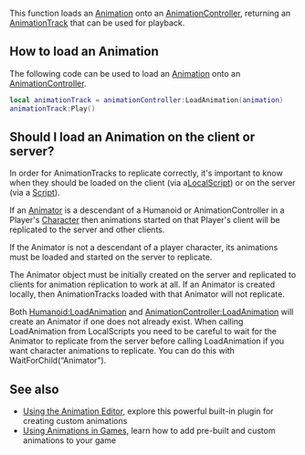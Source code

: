 This function loads an [Animation](https://developer.roblox.com/en-us/api-reference/class/Animation) onto an [AnimationController](https://developer.roblox.com/en-us/api-reference/class/AnimationController), returning an [AnimationTrack](https://developer.roblox.com/en-us/api-reference/class/AnimationTrack) that can be used for playback.

How to load an Animation
------------------------

The following code can be used to load an [Animation](https://developer.roblox.com/en-us/api-reference/class/Animation) onto an [AnimationController](https://developer.roblox.com/en-us/api-reference/class/AnimationController).

```lua
local animationTrack = animationController:LoadAnimation(animation)
animationTrack:Play()
``` 

Should I load an Animation on the client or server?
---------------------------------------------------

In order for AnimationTracks to replicate correctly, it's important to know when they should be loaded on the client (via a[LocalScript](https://developer.roblox.com/en-us/api-reference/class/LocalScript)) or on the server (via a [Script](https://developer.roblox.com/en-us/api-reference/class/Script)).

If an [Animator](https://developer.roblox.com/en-us/api-reference/class/Animator) is a descendant of a Humanoid or AnimationController in a Player's [Character](https://developer.roblox.com/en-us/api-reference/property/Player/Character) then animations started on that Player's client will be replicated to the server and other clients.

If the Animator is not a descendant of a player character, its animations must be loaded and started on the server to replicate.

The Animator object must be initially created on the server and replicated to clients for animation replication to work at all. If an Animator is created locally, then AnimationTracks loaded with that Animator will not replicate.

Both [Humanoid:LoadAnimation](https://developer.roblox.com/en-us/api-reference/function/Humanoid/LoadAnimation) and [AnimationController:LoadAnimation](https://developer.roblox.com/en-us/api-reference/function/AnimationController/LoadAnimation) will create an Animator if one does not already exist. When calling LoadAnimation from LocalScripts you need to be careful to wait for the Animator to replicate from the server before calling LoadAnimation if you want character animations to replicate. You can do this with WaitForChild(“Animator”).

See also
--------

*   [Using the Animation Editor](https://developer.roblox.com/articles/using-animation-editor), explore this powerful built-in plugin for creating custom animations
*   [Using Animations in Games](https://developer.roblox.com/articles/using-animations-in-games), learn how to add pre-built and custom animations to your game
